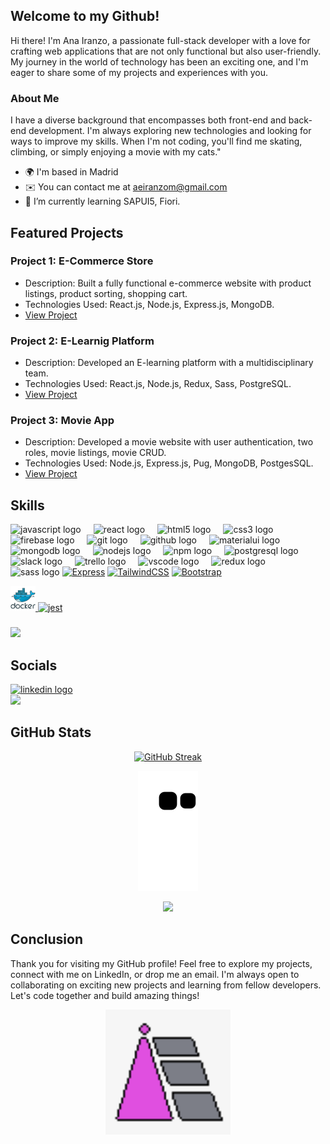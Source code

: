 Welcome to my Github!
-------------

Hi there! I'm Ana Iranzo, a passionate full-stack developer with a love for crafting web applications that are not only functional but also user-friendly. My journey in the world of technology has been an exciting one, and I'm eager to share some of my projects and experiences with you.

### About Me


I have a diverse background that encompasses both front-end and back-end development. I'm always exploring new technologies and looking for ways to improve my skills. When I'm not coding, you'll find me skating, climbing, or simply enjoying a movie with my cats."

* 🌍 I'm based in Madrid
* ✉️ You can contact me at [aeiranzom@gmail.com](mailto:aeiranzom@gmail.com)
* 🌱 I’m currently learning SAPUI5, Fiori.


## Featured Projects

### Project 1: E-Commerce Store

- Description: Built a fully functional e-commerce website with product listings, product sorting, shopping cart.
- Technologies Used: React.js, Node.js, Express.js, MongoDB.
- [View Project](https://github.com/AnaIranzo/online_shop)

### Project 2: E-Learnig Platform

- Description: Developed an E-learning platform with a multidisciplinary team.
- Technologies Used: React.js, Node.js, Redux, Sass, PostgreSQL.
- [View Project](https://github.com/AnaIranzo/eLearning_platform)

### Project 3: Movie App

- Description: Developed a movie website with user authentication, two roles, movie listings, movie CRUD. 
- Technologies Used: Node.js, Express.js, Pug, MongoDB, PostgesSQL.
- [View Project](https://github.com/AnaIranzo/IMDv-movie)

  
## Skills

<div align="left">
  <img src="https://cdn.jsdelivr.net/gh/devicons/devicon/icons/javascript/javascript-original.svg" height="30" alt="javascript logo"  />
  <img width="12" />
  <img src="https://cdn.jsdelivr.net/gh/devicons/devicon/icons/react/react-original.svg" height="30" alt="react logo"  />
  <img width="12" />
  <img src="https://cdn.jsdelivr.net/gh/devicons/devicon/icons/html5/html5-original.svg" height="30" alt="html5 logo"  />
  <img width="12" />
  <img src="https://cdn.jsdelivr.net/gh/devicons/devicon/icons/css3/css3-original.svg" height="30" alt="css3 logo"  />
  <img width="12" />
  <img src="https://cdn.jsdelivr.net/gh/devicons/devicon/icons/firebase/firebase-plain.svg" height="30" alt="firebase logo"  />
  <img width="12" />
  <img src="https://cdn.jsdelivr.net/gh/devicons/devicon/icons/git/git-original.svg" height="30" alt="git logo"  />
  <img width="12" />
  <img src="https://cdn.jsdelivr.net/gh/devicons/devicon/icons/github/github-original.svg" height="30" alt="github logo"  />
  <img width="12" />
  <img src="https://cdn.jsdelivr.net/gh/devicons/devicon/icons/materialui/materialui-original.svg" height="30" alt="materialui logo"  />
  <img width="12" />
  <img src="https://cdn.jsdelivr.net/gh/devicons/devicon/icons/mongodb/mongodb-original.svg" height="30" alt="mongodb logo"  />
  <img width="12" />
  <img src="https://cdn.jsdelivr.net/gh/devicons/devicon/icons/nodejs/nodejs-original.svg" height="30" alt="nodejs logo"  />
  <img width="12" />
  <img src="https://cdn.jsdelivr.net/gh/devicons/devicon/icons/npm/npm-original-wordmark.svg" height="30" alt="npm logo"  />
  <img width="12" />
  <img src="https://cdn.jsdelivr.net/gh/devicons/devicon/icons/postgresql/postgresql-original.svg" height="30" alt="postgresql logo"  />
  <img width="12" />
  <img src="https://cdn.jsdelivr.net/gh/devicons/devicon/icons/slack/slack-original.svg" height="30" alt="slack logo"  />
  <img width="12" />
  <img src="https://cdn.jsdelivr.net/gh/devicons/devicon/icons/trello/trello-plain.svg" height="30" alt="trello logo"  />
  <img width="12" />
  <img src="https://cdn.jsdelivr.net/gh/devicons/devicon/icons/vscode/vscode-original.svg" height="30" alt="vscode logo"  />
  <img width="12" />
  <img src="https://cdn.jsdelivr.net/gh/devicons/devicon/icons/redux/redux-original.svg" height="30" alt="redux logo"  />
  <img width="12" />
  <img src="https://cdn.jsdelivr.net/gh/devicons/devicon/icons/sass/sass-original.svg" height="30" alt="sass logo"  />
  <a href="https://expressjs.com/" target="_blank" rel="noreferrer"><img src="https://raw.githubusercontent.com/danielcranney/readme-generator/main/public/icons/skills/express-colored.svg" width="36" height="36" alt="Express" /></a>
  <a href="https://tailwindcss.com/" target="_blank" rel="noreferrer"><img src="https://raw.githubusercontent.com/danielcranney/readme-generator/main/public/icons/skills/tailwindcss-colored.svg" width="36" height="36" alt="TailwindCSS" /></a>
  <a href="https://getbootstrap.com/" target="_blank" rel="noreferrer"><img src="https://raw.githubusercontent.com/danielcranney/readme-generator/main/public/icons/skills/bootstrap-colored.svg" width="36" height="36" alt="Bootstrap"/></a>
  <p align="left"> <a href="https://www.docker.com/" target="_blank" rel="noreferrer"> <img src="https://raw.githubusercontent.com/devicons/devicon/master/icons/docker/docker-original-wordmark.svg" alt="docker" width="40" height="40"/> </a> <a href="https://jestjs.io" target="_blank" rel="noreferrer"> <img src="https://www.vectorlogo.zone/logos/jestjsio/jestjsio-icon.svg" alt="jest" width="40" height="40"/> </a> </p>
</div>

### 
<img src="https://www.codewars.com/users/AnaIranzo/badges/small"/>



## Socials

<div align="left">
  <a href="https://www.linkedin.com/in/anairanzo" target="_blank">
    <img src="https://img.shields.io/static/v1?message=LinkedIn&logo=linkedin&label=&color=0077B5&logoColor=white&labelColor=&style=for-the-badge" height="35" alt="linkedin logo" />
  </a>
</div>

<div align='left'>
  <a href = "mailto: ericamalakian@gmail.com"><img src="https://img.shields.io/badge/-Gmail-%23333?style=for-the-badge&logo=gmail&logoColor=white" target="_blank"></a>
</div>
 
## GitHub Stats

<div align="center">

[![GitHub Streak](http://github-readme-streak-stats.herokuapp.com?user=AnaIranzo&theme=jolly)](https://git.io/streak-stats)


![Snake animation](https://github.com/AnaIranzo/AnaIranzo/blob/output/github-contribution-grid-snake.svg)


![](https://komarev.com/ghpvc/?username=AnaIranzo&color=blueviolet)

</div>

## Conclusion


Thank you for visiting my GitHub profile! Feel free to explore my projects, connect with me on LinkedIn, or drop me an email. I'm always open to collaborating on exciting new projects and learning from fellow developers. Let's code together and build amazing things!

<div align="center">
<img src='AE_logo-2.png' height="200"/>
</div>


